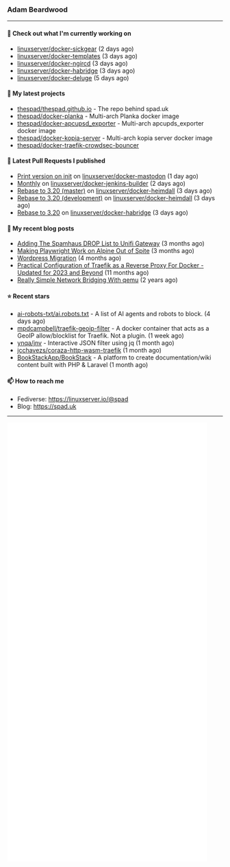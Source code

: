 ### Adam Beardwood
---
#### 👷 Check out what I'm currently working on

- [linuxserver/docker-sickgear](https://github.com/linuxserver/docker-sickgear) (2 days ago)
- [linuxserver/docker-templates](https://github.com/linuxserver/docker-templates) (3 days ago)
- [linuxserver/docker-ngircd](https://github.com/linuxserver/docker-ngircd) (3 days ago)
- [linuxserver/docker-habridge](https://github.com/linuxserver/docker-habridge) (3 days ago)
- [linuxserver/docker-deluge](https://github.com/linuxserver/docker-deluge) (5 days ago)

#### 🌱 My latest projects

- [thespad/thespad.github.io](https://github.com/thespad/thespad.github.io) - The repo behind spad.uk
- [thespad/docker-planka](https://github.com/thespad/docker-planka) - Multi-arch Planka docker image
- [thespad/docker-apcupsd_exporter](https://github.com/thespad/docker-apcupsd_exporter) - Multi-arch apcupds_exporter docker image
- [thespad/docker-kopia-server](https://github.com/thespad/docker-kopia-server) - Multi-arch kopia server docker image 
- [thespad/docker-traefik-crowdsec-bouncer](https://github.com/thespad/docker-traefik-crowdsec-bouncer)

#### 🔨 Latest Pull Requests I published

- [Print version on init](https://github.com/linuxserver/docker-mastodon/pull/98) on [linuxserver/docker-mastodon](https://github.com/linuxserver/docker-mastodon) (1 day ago)
- [Monthly](https://github.com/linuxserver/docker-jenkins-builder/pull/263) on [linuxserver/docker-jenkins-builder](https://github.com/linuxserver/docker-jenkins-builder) (2 days ago)
- [Rebase to 3.20 (master)](https://github.com/linuxserver/docker-heimdall/pull/152) on [linuxserver/docker-heimdall](https://github.com/linuxserver/docker-heimdall) (3 days ago)
- [Rebase to 3.20 (development)](https://github.com/linuxserver/docker-heimdall/pull/151) on [linuxserver/docker-heimdall](https://github.com/linuxserver/docker-heimdall) (3 days ago)
- [Rebase to 3.20](https://github.com/linuxserver/docker-habridge/pull/26) on [linuxserver/docker-habridge](https://github.com/linuxserver/docker-habridge) (3 days ago)

#### 📜 My recent blog posts

- [Adding The Spamhaus DROP List to Unifi Gateway](https://www.spad.uk/posts/adding-spamhaus-drop-list-to-unifi-gateway/) (3 months ago)
- [Making Playwright Work on Alpine Out of Spite](https://www.spad.uk/posts/making-playwright-work-on-alpine-out-of-spite/) (3 months ago)
- [Wordpress Migration](https://www.spad.uk/posts/wordpress-migration/) (4 months ago)
- [Practical Configuration of Traefik as a Reverse Proxy For Docker - Updated for 2023 and Beyond](https://www.spad.uk/posts/practical-configuration-of-traefik-as-a-reverse-proxy-for-docker-updated-for-2023/) (11 months ago)
- [Really Simple Network Bridging With qemu](https://www.spad.uk/posts/really-simple-network-bridging-with-qemu/) (2 years ago)

#### ⭐ Recent stars

- [ai-robots-txt/ai.robots.txt](https://github.com/ai-robots-txt/ai.robots.txt) - A list of AI agents and robots to block. (4 days ago)
- [mpdcampbell/traefik-geoip-filter](https://github.com/mpdcampbell/traefik-geoip-filter) - A docker container that acts as a GeoIP allow/blocklist for Traefik. Not a plugin. (1 week ago)
- [ynqa/jnv](https://github.com/ynqa/jnv) - Interactive JSON filter using jq (1 month ago)
- [jcchavezs/coraza-http-wasm-traefik](https://github.com/jcchavezs/coraza-http-wasm-traefik) (1 month ago)
- [BookStackApp/BookStack](https://github.com/BookStackApp/BookStack) - A platform to create documentation/wiki content built with PHP &amp; Laravel (1 month ago)

#### 📫 How to reach me
- Fediverse: https://linuxserver.io/@spad
- Blog: https://spad.uk
---
<img src="https://raw.githubusercontent.com/thespad/thespad/main/github-metrics.svg">
